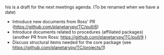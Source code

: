 his is a draft for the next meetings agenda.
(To be renamed when we have a date)


* Introduce new documents from Ross' PR (https://github.com/planetarypy/TC/pull/6)
* Introduce documents related to procedures (affiliated packages) (another PR from Ross: https://github.com/planetarypy/TC/pull/9 )
* Discuss structural items needed for the core package (see https://github.com/planetarypy/TC/projects/1)
